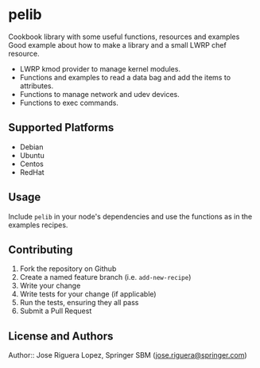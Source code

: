 # pelib

Cookbook library with some useful functions, resources and examples
Good example about how to make a library and a small LWRP chef resource. 

 * LWRP kmod provider to manage kernel modules.
 * Functions and examples to read a data bag and add the items to attributes.
 * Functions to manage network and udev devices.
 * Functions to exec commands.

## Supported Platforms

 * Debian
 * Ubuntu
 * Centos
 * RedHat


## Usage

Include `pelib` in your node's dependencies and use the functions as
in the examples recipes.

## Contributing

1. Fork the repository on Github
2. Create a named feature branch (i.e. `add-new-recipe`)
3. Write your change
4. Write tests for your change (if applicable)
5. Run the tests, ensuring they all pass
6. Submit a Pull Request

## License and Authors

Author:: Jose Riguera Lopez, Springer SBM (<jose.riguera@springer.com>)

